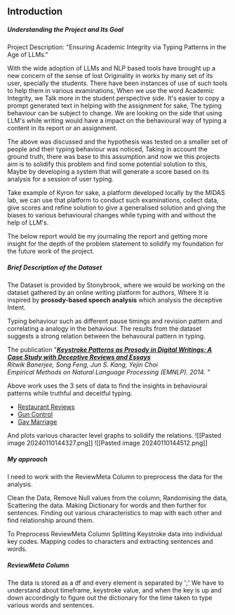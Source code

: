 
## Introduction

##### Understanding the Project and Its Goal 

Project Description: "Ensuring Academic Integrity via Typing Patterns in the Age of LLMs."

With the wide adoption of LLMs and NLP based tools have brought up a new concern of the sense of lost Originality in works by many set of its user, specially the students. There have been instances of use of such tools to help them in various examinations, When we use the word Academic Integrity, we Talk more in the student perspective side. It's easier to copy a prompt generated text in helping with the assignment for sake, The typing behaviour can be subject to change. We are looking on the side that using LLM's while writing would have a impact on the behavioural way of typing a content in its report or an assignment. 

The above was discussed and the hypothesis was tested on a smaller set of people and their typing behaviour was noticed, Taking in account the ground truth, there was base to this assumption and now we this projects aim is to solidify this problem and find some potential solution to this, Maybe by developing a system that will generate a score based on its analysis for a session of user typing. 

Take example of Kyron for sake, a platform developed locally by the MIDAS lab, we can use that platform to conduct such examinations, collect data, give scores and refine solution to give a generalised solution and giving the biases to various behavioural changes while typing with and without the help of LLM's.

The below report would be my journaling the report and getting more insight for the depth of the problem statement to solidify my foundation for the future work of the project. 

##### Brief Description of the Dataset

The Dataset is provided by Stonybrook, where we would be working on the dataset gathered by an online writing platform for authors, Where It is inspired by **prosody-based speech analysis** which analysis the deceptive Intent.

Typing behaviour such as different pause timings and revision pattern and correlating a analogy in the behaviour. The results from the dataset suggests a strong relation between the behavoural pattern in typing. 

The publication "*[**Keystroke Patterns as Prosody in Digital Writings: A Case Study with Deceptive Reviews and Essays**](http://aclweb.org/anthology/D/D14/D14-1155.pdf)  
Ritwik Banerjee, Song Feng, Jun S. Kang, Yejin Choi  
Empirical Methods on Natural Language Processing (EMNLP). 2014. "*

Above work uses the 3 sets of data to find the insights in behavioural patterns while truthful and deceitful typing.

- [Restaurant Reviews](https://www3.cs.stonybrook.edu/~rbanerjee/data/restaurant-reviews.tar.bz2)
- [Gun Control](https://www3.cs.stonybrook.edu/~rbanerjee/data/gun-control.tar.bz2)
- [Gay Marriage](https://www3.cs.stonybrook.edu/~rbanerjee/data/gay-marriage.tar.bz2)

And plots various character level graphs to solidify the relations.
![[Pasted image 20240110144327.png]]
![[Pasted image 20240110144512.png]]


##### My approach 

I need to work with the ReviewMeta Column to preprocess the data for the analysis.

Clean the Data, Remove Null values from the column, Randomising the data, Scattering the data.
Making Dictionary for words and then further for sentences. Finding out various characteristics to map with each other and find relationship around them. 

To Preprocess ReviewMeta Column  Splitting Keystroke data into individual key codes.
Mapping codes to characters and extracting sentences and words.


##### ReviewMeta Column 

The data is stored as a df and every element is separated by ';' 
We have to understand about timeframe, keystroke value, and when the key is up and down accordingly to figure out the dictionary for the time taken to type various words and sentences.